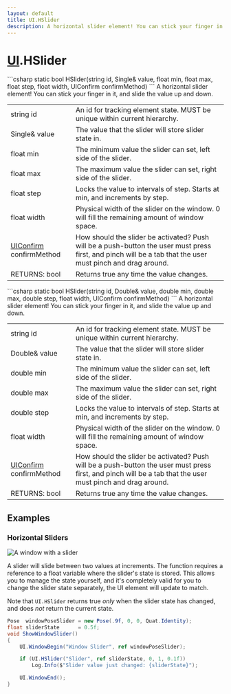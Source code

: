 ```yaml
---
layout: default
title: UI.HSlider
description: A horizontal slider element! You can stick your finger in it, and slide the value up and down.
---
```

# [UI]({{site.url}}/Pages/StereoKit/UI.html).HSlider

<div class='signature' markdown='1'>
```csharp
static bool HSlider(string id, Single& value, float min, float max, float step, float width, UIConfirm confirmMethod)
```
A horizontal slider element! You can stick your finger
in it, and slide the value up and down.
</div>

|  |  |
|--|--|
|string id|An id for tracking element state. MUST be unique             within current hierarchy.|
|Single& value|The value that the slider will store slider              state in.|
|float min|The minimum value the slider can set, left side              of the slider.|
|float max|The maximum value the slider can set, right              side of the slider.|
|float step|Locks the value to intervals of step. Starts              at min, and increments by step.|
|float width|Physical width of the slider on the window. 0             will fill the remaining amount of window space.|
|[UIConfirm]({{site.url}}/Pages/StereoKit/UIConfirm.html) confirmMethod|How should the slider be activated?             Push will be a push-button the user must press first, and pinch             will be a tab that the user must pinch and drag around.|
|RETURNS: bool|Returns true any time the value changes.|

<div class='signature' markdown='1'>
```csharp
static bool HSlider(string id, Double& value, double min, double max, double step, float width, UIConfirm confirmMethod)
```
A horizontal slider element! You can stick your finger
in it, and slide the value up and down.
</div>

|  |  |
|--|--|
|string id|An id for tracking element state. MUST be unique             within current hierarchy.|
|Double& value|The value that the slider will store slider              state in.|
|double min|The minimum value the slider can set, left side              of the slider.|
|double max|The maximum value the slider can set, right              side of the slider.|
|double step|Locks the value to intervals of step. Starts              at min, and increments by step.|
|float width|Physical width of the slider on the window. 0             will fill the remaining amount of window space.|
|[UIConfirm]({{site.url}}/Pages/StereoKit/UIConfirm.html) confirmMethod|How should the slider be activated?             Push will be a push-button the user must press first, and pinch             will be a tab that the user must pinch and drag around.|
|RETURNS: bool|Returns true any time the value changes.|





## Examples

### Horizontal Sliders

![A window with a slider]({{site.screen_url}}/UI/SliderWindow.jpg)

A slider will slide between two values at increments. The function
requires a reference to a float variable where the slider's state is
stored. This allows you to manage the state yourself, and it's
completely valid for you to change the slider state separately, the
UI element will update to match.

Note that `UI.HSlider` returns true _only_ when the slider state has
changed, and does _not_ return the current state.

```csharp
Pose  windowPoseSlider = new Pose(.9f, 0, 0, Quat.Identity);
float sliderState      = 0.5f;
void ShowWindowSlider()
{
	UI.WindowBegin("Window Slider", ref windowPoseSlider);

	if (UI.HSlider("Slider", ref sliderState, 0, 1, 0.1f))
		Log.Info($"Slider value just changed: {sliderState}");

	UI.WindowEnd();
}
```

